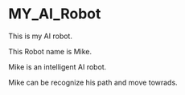 # MY_AI_Robot


This is my AI robot.

This Robot name is Mike.

Mike is an intelligent AI robot.

Mike can be recognize his path and move towrads.



